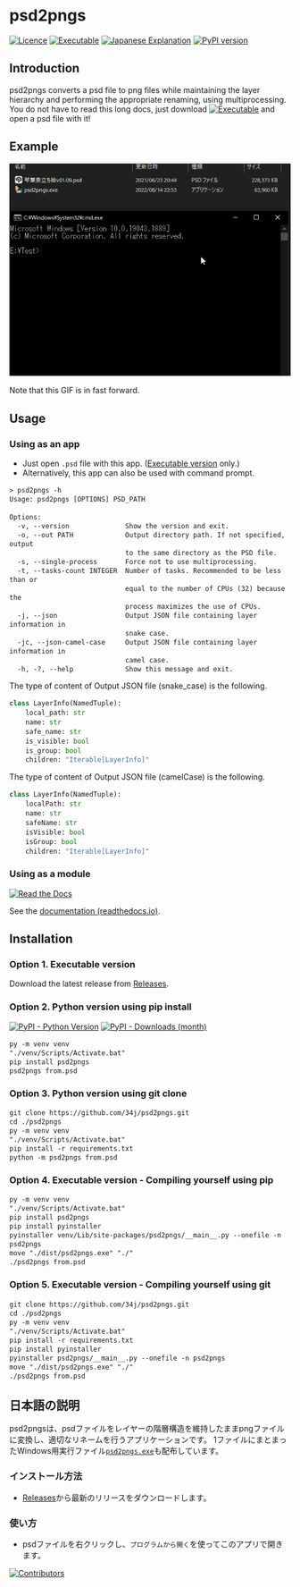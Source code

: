 # psd2pngs

[![Licence](https://img.shields.io/github/license/34j/psd2pngs)](./License.txt)
[![Executable](https://img.shields.io/badge/OneFile_.exe-Click-darkblue)](https://github.com/34j/psd2pngs/releases)
[![Japanese Explanation](https://img.shields.io/badge/%E6%97%A5%E6%9C%AC%E8%AA%9E%E3%81%AE%E8%AA%AC%E6%98%8E-Click-blue)](#日本語の説明)
[![PyPI version](https://img.shields.io/pypi/v/psd2pngs)](https://pypi.org/project/psd2pngs/)

## Introduction

psd2pngs converts a psd file to png files while maintaining the layer hierarchy and performing the appropriate renaming, using multiprocessing.
You do not have to read this long docs, just download [![Executable](https://img.shields.io/badge/psd2pngs.exe-Click-darkblue)](https://github.com/34j/psd2pngs/releases) and open a psd file with it!

## Example

![Screenshot GIF](Example.gif)

Note that this GIF is in fast forward.

## Usage

### Using as an app

- Just open `.psd` file with this app. ([Executable version](https://github.com/34j/psd2pngs/releases) only.)
- Alternatively, this app can also be used with command prompt.

```shell
> psd2pngs -h
Usage: psd2pngs [OPTIONS] PSD_PATH

Options:
  -v, --version              Show the version and exit.
  -o, --out PATH             Output directory path. If not specified, output
                             to the same directory as the PSD file.
  -s, --single-process       Force not to use multiprocessing.
  -t, --tasks-count INTEGER  Number of tasks. Recommended to be less than or
                             equal to the number of CPUs (32) because the   
                             process maximizes the use of CPUs.
  -j, --json                 Output JSON file containing layer information in
                             snake case.
  -jc, --json-camel-case     Output JSON file containing layer information in
                             camel case.
  -h, -?, --help             Show this message and exit.
```

The type of content of Output JSON file (snake_case) is the following.

```python
class LayerInfo(NamedTuple):
    local_path: str
    name: str
    safe_name: str
    is_visible: bool
    is_group: bool
    children: "Iterable[LayerInfo]"
```

The type of content of Output JSON file (camelCase) is the following.

```python
class LayerInfo(NamedTuple):
    localPath: str
    name: str
    safeName: str
    isVisible: bool
    isGroup: bool
    children: "Iterable[LayerInfo]"
```

### Using as a module

[![Read the Docs](https://img.shields.io/readthedocs/psd2pngs?label=Docs%20%28Click%29)](https://psd2pngs.readthedocs.io/)

See the [documentation (readthedocs.io)](https://psd2pngs.readthedocs.io/).

## Installation

### Option 1. Executable version

Download the latest release from [Releases](https://github.com/34j/psd2pngs/releases).

### Option 2. Python version using pip install

[![PyPI - Python Version](https://img.shields.io/pypi/pyversions/psd2pngs)](https://pypi.org/project/psd2pngs/)
[![PyPI - Downloads (month)](https://img.shields.io/pypi/dm/psd2pngs)](https://pypi.org/project/psd2pngs/)

```shell
py -m venv venv
"./venv/Scripts/Activate.bat"
pip install psd2pngs
psd2pngs from.psd
```

### Option 3. Python version using git clone

```shell
git clone https://github.com/34j/psd2pngs.git
cd ./psd2pngs
py -m venv venv
"./venv/Scripts/Activate.bat"
pip install -r requirements.txt
python -m psd2pngs from.psd
```

### Option 4. Executable version - Compiling yourself using pip

```shell
py -m venv venv
"./venv/Scripts/Activate.bat"
pip install psd2pngs
pip install pyinstaller
pyinstaller venv/Lib/site-packages/psd2pngs/__main__.py --onefile -n psd2pngs
move "./dist/psd2pngs.exe" "./"
./psd2pngs from.psd
```

### Option 5. Executable version - Compiling yourself using git

```shell
git clone https://github.com/34j/psd2pngs.git
cd ./psd2pngs
py -m venv venv
"./venv/Scripts/Activate.bat"
pip install -r requirements.txt
pip install pyinstaller
pyinstaller psd2pngs/__main__.py --onefile -n psd2pngs
move "./dist/psd2pngs.exe" "./"
./psd2pngs from.psd
```

## 日本語の説明

psd2pngsは、psdファイルをレイヤーの階層構造を維持したままpngファイルに変換し、適切なリネームを行うアプリケーションです。
1ファイルにまとまったWindows用実行ファイル[`psd2pngs.exe`](https://github.com/34j/psd2pngs/releases)も配布しています。

### インストール方法

- [Releases](https://github.com/34j/psd2pngs/releases)から最新のリリースをダウンロードします。

### 使い方

- psdファイルを右クリックし、`プログラムから開く`を使ってこのアプリで開きます。

[![Contributors](https://img.shields.io/github/contributors/34j/psd2pngs)](https://github.com/34j/psd2pngs/graphs/contributors)
